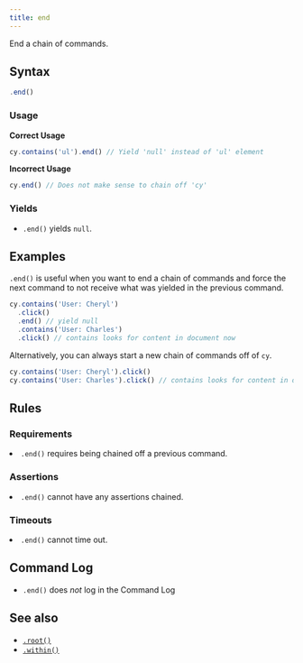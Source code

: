 ```yaml
---
title: end
---
```


End a chain of commands.

## Syntax

```javascript
.end()
```

### Usage

**<Icon name="check-circle" color="green"></Icon> Correct Usage**

```javascript
cy.contains('ul').end() // Yield 'null' instead of 'ul' element
```

**<Icon name="exclamation-triangle" color="red"></Icon> Incorrect Usage**

```javascript
cy.end() // Does not make sense to chain off 'cy'
```

### Yields [<Icon name="question-circle"/>](/guides/core-concepts/introduction-to-cypress#Subject-Management)

- `.end()` yields `null`.

## Examples

`.end()` is useful when you want to end a chain of commands and force the next
command to not receive what was yielded in the previous command.

```javascript
cy.contains('User: Cheryl')
  .click()
  .end() // yield null
  .contains('User: Charles')
  .click() // contains looks for content in document now
```

Alternatively, you can always start a new chain of commands off of `cy`.

```javascript
cy.contains('User: Cheryl').click()
cy.contains('User: Charles').click() // contains looks for content in document now
```

## Rules

### Requirements [<Icon name="question-circle"/>](/guides/core-concepts/introduction-to-cypress#Chains-of-Commands)

<List><li>`.end()` requires being chained off a previous command.</li></List>

### Assertions [<Icon name="question-circle"/>](/guides/core-concepts/introduction-to-cypress#Assertions)

<List><li>`.end()` cannot have any assertions chained.</li></List>

### Timeouts [<Icon name="question-circle"/>](/guides/core-concepts/introduction-to-cypress#Timeouts)

<List><li>`.end()` cannot time out.</li></List>

## Command Log

- `.end()` does _not_ log in the Command Log

## See also

- [`.root()`](/api/commands/root)
- [`.within()`](/api/commands/within)
